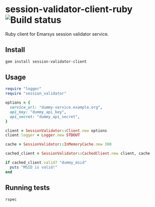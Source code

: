 # session-validator-client-ruby ![Build status](https://travis-ci.org/emartech/session-validator-client-ruby.svg?branch=master)

Ruby client for Emarsys session validator service.

## Install

```bash
gem install session-validator-client
```

## Usage

```ruby
require "logger"
require "session_validator"

options = {
  service_url: "dummy-service.example.org",
  api_key: "dummy_api_key",
  api_secret: "dummy_api_secret",
}

client = SessionValidator::Client.new options
client.logger = Logger.new STDOUT

cache = SessionValidator::InMemoryCache.new 300

cached_client = SessionValidator::CachedClient.new client, cache

if cached_client.valid? "dummy_msid"
  puts "MSID is valid!"
end
```

## Running tests

```bash
rspec
```
